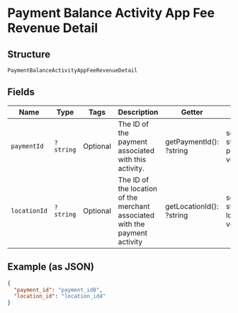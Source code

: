 
# Payment Balance Activity App Fee Revenue Detail

## Structure

`PaymentBalanceActivityAppFeeRevenueDetail`

## Fields

| Name | Type | Tags | Description | Getter | Setter |
|  --- | --- | --- | --- | --- | --- |
| `paymentId` | `?string` | Optional | The ID of the payment associated with this activity. | getPaymentId(): ?string | setPaymentId(?string paymentId): void |
| `locationId` | `?string` | Optional | The ID of the location of the merchant associated with the payment activity | getLocationId(): ?string | setLocationId(?string locationId): void |

## Example (as JSON)

```json
{
  "payment_id": "payment_id0",
  "location_id": "location_id4"
}
```

